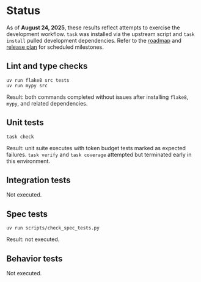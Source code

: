 # Status

As of **August 24, 2025**, these results reflect attempts to exercise the
development workflow. `task` was installed via the upstream script and
`task install` pulled development dependencies. Refer to the
[roadmap](ROADMAP.md) and [release plan](docs/release_plan.md) for
scheduled milestones.

## Lint and type checks
```text
uv run flake8 src tests
uv run mypy src
```
Result: both commands completed without issues after installing
`flake8`, `mypy`, and related dependencies.

## Unit tests
```text
task check
```
Result: unit suite executes with token budget tests marked as expected
failures. `task verify` and `task coverage` attempted but terminated
early in this environment.

## Integration tests
Not executed.

## Spec tests
```text
uv run scripts/check_spec_tests.py
```
Result: not executed.

## Behavior tests
Not executed.
